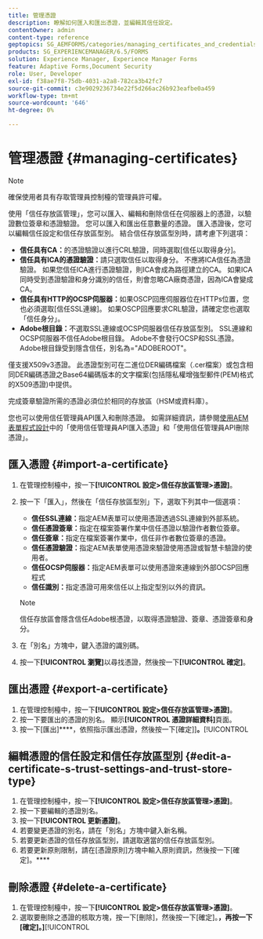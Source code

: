 ```yaml
---
title: 管理憑證
description: 瞭解如何匯入和匯出憑證，並編輯其信任設定。
contentOwner: admin
content-type: reference
geptopics: SG_AEMFORMS/categories/managing_certificates_and_credentials
products: SG_EXPERIENCEMANAGER/6.5/FORMS
solution: Experience Manager, Experience Manager Forms
feature: Adaptive Forms,Document Security
role: User, Developer
exl-id: f38ae7f8-75db-4031-a2a8-782ca3b42fc7
source-git-commit: c3e9029236734e22f5d266ac26b923eafbe0a459
workflow-type: tm+mt
source-wordcount: '646'
ht-degree: 0%

---
```


# 管理憑證 {#managing-certificates}

>[!NOTE]
> 
> 確保使用者具有存取管理員控制檯的管理員許可權。

使用「信任存放區管理」，您可以匯入、編輯和刪除信任在伺服器上的憑證，以驗證數位簽章和憑證驗證。 您可以匯入和匯出任意數量的憑證。 匯入憑證後，您可以編輯信任設定和信任存放區型別。 結合信任存放區型別時，請考慮下列選項：

* **信任具有CA：**&#x200B;的憑證驗證以進行CRL驗證，同時選取[信任以取得身分]。
* **信任具有ICA的憑證驗證：**&#x200B;請只選取信任以取得身分。 不應將ICA信任為憑證驗證。 如果您信任ICA進行憑證驗證，則ICA會成為路徑建立的CA。 如果ICA同時受到憑證驗證和身分識別的信任，則會忽略CA廠商憑證，因為ICA會變成CA。
* **信任具有HTTP的OCSP伺服器：**&#x200B;如果OSCP回應伺服器位在HTTPs位置，您也必須選取[信任SSL連線]。 如果OSCP回應要求CRL驗證，請確定您也選取「信任身分」。
* **Adobe根目錄：**&#x200B;不選取SSL連線或OCSP伺服器信任存放區型別。 SSL連線和OCSP伺服器不信任Adobe根目錄。 Adobe不會發行OCSP和SSL憑證。 Adobe根目錄受到隱含信任，別名為=&quot;ADOBEROOT&quot;。

僅支援X509v3憑證。 此憑證型別可在二進位DER編碼檔案（.cer檔案）或包含相同DER編碼憑證之Base64編碼版本的文字檔案(包括隱私權增強型郵件(PEM)格式的X509憑證)中提供。

完成簽章驗證所需的憑證必須位於相同的存放區（HSM或資料庫）。

您也可以使用信任管理員API匯入和刪除憑證。 如需詳細資訊，請參閱[使用AEM表單程式設計](https://www.adobe.com/go/learn_aemforms_programming_63)中的「使用信任管理員API匯入憑證」和「使用信任管理員API刪除憑證」。

## 匯入憑證 {#import-a-certificate}

1. 在管理控制檯中，按一下&#x200B;**[!UICONTROL 設定>信任存放區管理>憑證]**。
1. 按一下「匯入」，然後在「信任存放區型別」下，選取下列其中一個選項：

   * **信任SSL連線：**&#x200B;指定AEM表單可以使用憑證透過SSL連線到外部系統。
   * **信任憑證簽章：**&#x200B;指定在檔案簽署作業中信任憑證以驗證作者數位簽章。
   * **信任簽章：**&#x200B;指定在檔案簽署作業中，信任非作者數位簽章的憑證。
   * **信任憑證驗證：**&#x200B;指定AEM表單使用憑證來驗證使用憑證或智慧卡驗證的使用者。
   * **信任OCSP伺服器：**&#x200B;指定AEM表單可以使用憑證來連線到外部OCSP回應程式
   * **信任識別：**&#x200B;指定憑證可用來信任以上指定型別以外的資訊。

   >[!NOTE]
   >
   >信任存放區會隱含信任Adobe根憑證，以取得憑證驗證、簽章、憑證簽章和身分。

1. 在「別名」方塊中，鍵入憑證的識別碼。
1. 按一下&#x200B;**[!UICONTROL 瀏覽]**&#x200B;以尋找憑證，然後按一下&#x200B;**[!UICONTROL 確定]**。

## 匯出憑證 {#export-a-certificate}

1. 在管理控制檯中，按一下&#x200B;**[!UICONTROL 設定>信任存放區管理>憑證]**。
1. 按一下要匯出的憑證的別名。 顯示&#x200B;**[!UICONTROL 憑證詳細資料]**&#x200B;頁面。
1. 按一下[匯出]****，依照指示匯出憑證，然後按一下[確定]]**。**[!UICONTROL 

## 編輯憑證的信任設定和信任存放區型別 {#edit-a-certificate-s-trust-settings-and-trust-store-type}

1. 在管理控制檯中，按一下&#x200B;**[!UICONTROL 設定>信任存放區管理>憑證]**。
1. 按一下要編輯的憑證別名。
1. 按一下&#x200B;**[!UICONTROL 更新憑證]**。
1. 若要變更憑證的別名，請在「別名」方塊中鍵入新名稱。
1. 若要更新憑證的信任存放區型別，請選取適當的信任存放區型別。
1. 若要更新原則限制，請在[憑證原則]方塊中輸入原則資訊，然後按一下[確定]。****

## 刪除憑證 {#delete-a-certificate}

1. 在管理控制檯中，按一下&#x200B;**[!UICONTROL 設定>信任存放區管理>憑證]**。
1. 選取要刪除之憑證的核取方塊，按一下[刪除]，然後按一下[確定]。****，再按一下[確定]。]****[!UICONTROL 
